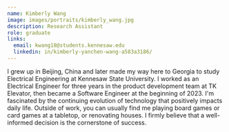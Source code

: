 ```yaml
---
name: Kimberly Wang
image: images/portraits/kimberly_wang.jpg
description: Research Assistant
role: graduate
links:
  email: kwang18@students.kennesaw.edu
  linkedin: in/kimberly-yanchen-wang-a583a3186/
---
```

<!-- Personal description goes here -->
I grew up in Beijing, China and later made my way here to Georgia to study Electrical Engineering at Kennesaw State University. I worked as an Electrical Engineer for three years in the product development team at TK Elevator, then became a Software Engineer at the beginning of 2023. I'm fascinated by the continuing evolution of technology that positively impacts daily life. Outside of work, you can usually find me playing board games or card games at a tabletop, or renovating houses. I firmly believe that a well-informed decision is the cornerstone of success.